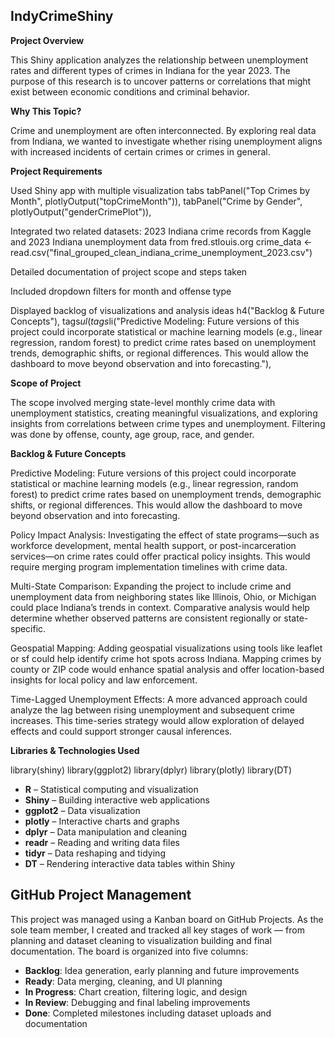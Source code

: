 
##  IndyCrimeShiny

**Project Overview**

This Shiny application analyzes the relationship between unemployment rates and different types of crimes in Indiana for the year 2023. The purpose of this research is to uncover patterns or correlations that might exist between economic conditions and criminal behavior.

**Why This Topic?**

Crime and unemployment are often interconnected. By exploring real data from Indiana, we wanted to investigate whether rising unemployment aligns with increased incidents of certain crimes or crimes in general.

**Project Requirements**

Used Shiny app with multiple visualization tabs
 tabPanel("Top Crimes by Month", plotlyOutput("topCrimeMonth")),
    tabPanel("Crime by Gender", plotlyOutput("genderCrimePlot")),

Integrated two related datasets: 2023 Indiana crime records from Kaggle and 2023 Indiana unemployment data from fred.stlouis.org
crime_data <- read.csv("final_grouped_clean_indiana_crime_unemployment_2023.csv")

Detailed documentation of project scope and steps taken

Included dropdown filters for month and offense type

Displayed backlog of visualizations and analysis ideas
h4("Backlog & Future Concepts"),
      tags$ul(
        tags$li("Predictive Modeling: Future versions of this project could incorporate statistical or machine learning models (e.g., linear regression, random forest) to predict crime rates based on unemployment trends, demographic shifts, or regional differences. This would allow the dashboard to move beyond observation and into forecasting."),


**Scope of Project**

The scope involved merging state-level monthly crime data with unemployment statistics, creating meaningful visualizations, and exploring insights from correlations between crime types and unemployment. Filtering was 
done by offense, county, age group, race, and gender.


**Backlog & Future Concepts**

Predictive Modeling: Future versions of this project could incorporate statistical or machine learning models (e.g., linear regression, random forest) to predict crime rates based on unemployment trends, demographic shifts, or regional differences. This would allow the dashboard to move beyond observation and into forecasting.

Policy Impact Analysis: Investigating the effect of state programs—such as workforce development, mental health support, or post-incarceration services—on crime rates could offer practical policy insights. This would require merging program implementation timelines with crime data.

Multi-State Comparison: Expanding the project to include crime and unemployment data from neighboring states like Illinois, Ohio, or Michigan could place Indiana’s trends in context. Comparative analysis would help 
determine whether observed patterns are consistent regionally or state-specific.

Geospatial Mapping: Adding geospatial visualizations using tools like leaflet or sf could help identify crime hot spots across Indiana. Mapping crimes by county or ZIP code would enhance spatial analysis and offer location-based insights for local policy and law enforcement.

Time-Lagged Unemployment Effects: A more advanced approach could analyze the lag between rising unemployment and subsequent crime increases. This time-series strategy would allow exploration of delayed effects and could support stronger causal inferences.

**Libraries & Technologies Used**

library(shiny)
library(ggplot2)
library(dplyr)
library(plotly)
library(DT)

- **R** – Statistical computing and visualization
- **Shiny** – Building interactive web applications
- **ggplot2** – Data visualization
- **plotly** – Interactive charts and graphs
- **dplyr** – Data manipulation and cleaning
- **readr** – Reading and writing data files
- **tidyr** – Data reshaping and tidying
- **DT** – Rendering interactive data tables within Shiny

## GitHub Project Management

This project was managed using a Kanban board on GitHub Projects. As the sole team member, I created and tracked all key stages of work — from planning and dataset cleaning to visualization building and final documentation. The board is organized into five columns:

- **Backlog**: Idea generation, early planning and future improvements
- **Ready**: Data merging, cleaning, and UI planning
- **In Progress**: Chart creation, filtering logic, and design
- **In Review**: Debugging and final labeling improvements
- **Done**: Completed milestones including dataset uploads and documentation


